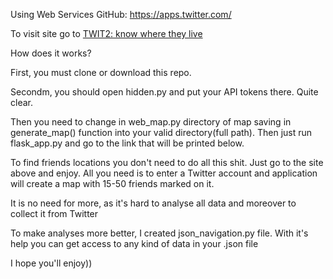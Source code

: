 Using Web Services
GitHub:
https://apps.twitter.com/ 

To visit site go to <a href='http://yewgen.pythonanywhere.com/'>TWIT2: know where they live</a>

How does it works?

First, you must clone or download this repo.

Secondm, you should open hidden.py and put your API tokens there. Quite clear.

Then you need to change in web_map.py directory of map saving in generate_map() function into your valid directory(full path). Then just run flask_app.py and go to the link that will be printed below. 

To find friends locations you don't need to do all this shit. Just go to the site above and enjoy. All you need is to enter a Twitter account and application will create a map with 15-50 friends marked on it.

It is no need for more, as it's hard to analyse all data and moreover to collect it from Twitter

To make analyses more better, I created json_navigation.py file. With it's help you can get access to any kind of data in your .json file

I hope you'll enjoy))
